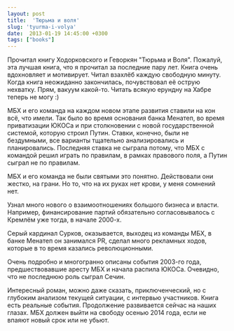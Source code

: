 ```yaml
---
layout: post
title:  'Тюрьма и воля'
slug: 'tyurma-i-volya'
date:  2013-01-19 14:45:00 +0300
tags: ["books"]
---
```


Прочитал книгу Ходорковского и Геворкян "Тюрьма и Воля". Пожалуй, эта лучшая книга, что я прочитал за последние пару лет. Книга очень вдохновляет и мотивирует. Читал взахлёб каждую свободную минуту. Когда книга неожиданно закончилась, почувствовал её острую нехватку. Прям, вакуум какой-то. Читать всякую ерундну на Хабре теперь не могу :)

МБХ и его команда на каждом новом этапе развития ставили на кон всё, что имели. Так было во время основания банка Менатеп, во время приватизации ЮКОСа и при столкновении с новой государственной системой, которую строил Путин. Ставки, конечно, были не бездумными, все варианты тщательно анализировались и планировались. Последняя ставка не сыграла потому, что МБХ с командой решил играть по правилам, в рамках правового поля, а Путин сыграл не по правилам.

МБХ и его команда не были святыми это понятно. Действовали они жестко, на грани. Но то, что на их руках нет крови, у меня сомнений нет.

Узнал много нового о взаимоотношениях большого бизнеса и власти. Например, финансирование партий обязательно согласовывалось с Кремлём уже тогда, в начале 2000-х.

Серый кардинал Сурков, оказывается, выходец из команды МБХ, в банке Менатеп он занимался PR, сделал много рекламных ходов, которые в то время казались революционными.

Очень подробно и многогранно описаны события 2003-го года, предшествовавшие аресту МБХ и начала распила ЮКОСа. Очевидно, что не последнюю роль сыграл Сечин.

Интересный роман, можно даже сказать, приключенческий, но с глубоким анализом текущей ситуации, с интервью участников. Книга есть реальные события. Продолжение развивается сейчас на наших глазах. МБХ должен выйти на свободу осенью 2014 года, если не впаяют новый срок или не убьют.


